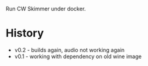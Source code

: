 Run CW Skimmer under docker.


# History
- v0.2 - builds again, audio not working again
- v0.1 - working with dependency on old wine image
